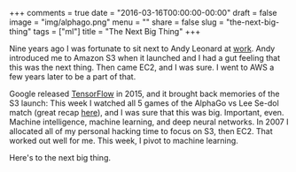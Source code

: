 +++
comments = true
date = "2016-03-16T00:00:00-00:00"
draft = false
image = "img/alphago.png" 
menu = ""
share = false
slug = "the-next-big-thing"
tags = ["ml"]
title = "The Next Big Thing"
+++

Nine years ago I was fortunate to sit next to Andy Leonard at [work](http://cidresearch.org). Andy introduced me to Amazon S3 when it launched and I had a gut feeling that this was the next thing. Then came EC2, and I was sure. I went to AWS a few years later to be a part of that.

Google released [TensorFlow](https://www.tensorflow.org/) in 2015, and it brought back memories of the S3 launch: This week I watched all 5 games of the AlphaGo vs Lee Se-dol match (great recap [here](http://www.theverge.com/2016/3/15/11234816/alphago-vs-lee-sedol-go-game-recap)), and I was sure that this was big. Important, even. Machine intelligence, machine learning, and deep neural networks. In 2007 I allocated all of my personal hacking time to focus on S3, then EC2. That worked out well for me. This week, I pivot to machine learning.

Here's to the next big thing.
